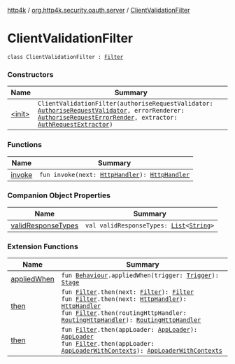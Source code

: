 [http4k](../../index.md) / [org.http4k.security.oauth.server](../index.md) / [ClientValidationFilter](./index.md)

# ClientValidationFilter

`class ClientValidationFilter : `[`Filter`](../../org.http4k.core/-filter/index.md)

### Constructors

| Name | Summary |
|---|---|
| [&lt;init&gt;](-init-.md) | `ClientValidationFilter(authoriseRequestValidator: `[`AuthoriseRequestValidator`](../-authorise-request-validator/index.md)`, errorRenderer: `[`AuthoriseRequestErrorRender`](../-authorise-request-error-render/index.md)`, extractor: `[`AuthRequestExtractor`](../-auth-request-extractor/index.md)`)` |

### Functions

| Name | Summary |
|---|---|
| [invoke](invoke.md) | `fun invoke(next: `[`HttpHandler`](../../org.http4k.core/-http-handler.md)`): `[`HttpHandler`](../../org.http4k.core/-http-handler.md) |

### Companion Object Properties

| Name | Summary |
|---|---|
| [validResponseTypes](valid-response-types.md) | `val validResponseTypes: `[`List`](https://kotlinlang.org/api/latest/jvm/stdlib/kotlin.collections/-list/index.html)`<`[`String`](https://kotlinlang.org/api/latest/jvm/stdlib/kotlin/-string/index.html)`>` |

### Extension Functions

| Name | Summary |
|---|---|
| [appliedWhen](../../org.http4k.chaos/applied-when.md) | `fun `[`Behaviour`](../../org.http4k.chaos/-behaviour.md)`.appliedWhen(trigger: `[`Trigger`](../../org.http4k.chaos/-trigger.md)`): `[`Stage`](../../org.http4k.chaos/-stage.md) |
| [then](../../org.http4k.core/then.md) | `fun `[`Filter`](../../org.http4k.core/-filter/index.md)`.then(next: `[`Filter`](../../org.http4k.core/-filter/index.md)`): `[`Filter`](../../org.http4k.core/-filter/index.md)<br>`fun `[`Filter`](../../org.http4k.core/-filter/index.md)`.then(next: `[`HttpHandler`](../../org.http4k.core/-http-handler.md)`): `[`HttpHandler`](../../org.http4k.core/-http-handler.md)<br>`fun `[`Filter`](../../org.http4k.core/-filter/index.md)`.then(routingHttpHandler: `[`RoutingHttpHandler`](../../org.http4k.routing/-routing-http-handler/index.md)`): `[`RoutingHttpHandler`](../../org.http4k.routing/-routing-http-handler/index.md) |
| [then](../../org.http4k.serverless/then.md) | `fun `[`Filter`](../../org.http4k.core/-filter/index.md)`.then(appLoader: `[`AppLoader`](../../org.http4k.serverless/-app-loader.md)`): `[`AppLoader`](../../org.http4k.serverless/-app-loader.md)<br>`fun `[`Filter`](../../org.http4k.core/-filter/index.md)`.then(appLoader: `[`AppLoaderWithContexts`](../../org.http4k.serverless/-app-loader-with-contexts.md)`): `[`AppLoaderWithContexts`](../../org.http4k.serverless/-app-loader-with-contexts.md) |
